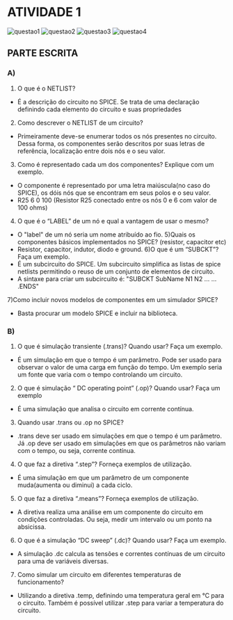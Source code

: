 # ATIVIDADE 1 


![questao1](https://github.com/yannsavordelli/ELN22104_2020_2/blob/prof-lohmann-Alunos_01/WhatsApp%20Image%202020-11-24%20at%2015.10.52.jpeg)
![questao2](https://github.com/yannsavordelli/ELN22104_2020_2/blob/prof-lohmann-Alunos_01/WhatsApp%20Image%202020-11-24%20at%2015.10.51%20(2).jpeg)
![questao3](https://github.com/yannsavordelli/ELN22104_2020_2/blob/prof-lohmann-Alunos_01/WhatsApp%20Image%202020-11-24%20at%2015.10.51.jpeg)
![questao4](https://github.com/yannsavordelli/ELN22104_2020_2/blob/prof-lohmann-Alunos_01/WhatsApp%20Image%202020-11-24%20at%2015.10.51%20(1).jpeg)

## PARTE ESCRITA 
### A)
1) O que é o NETLIST?
+ É a descrição do circuito no SPICE. Se trata de uma declaração definindo cada elemento do circuito e suas propriedades

2) Como descrever o NETLIST de um circuito?
+ Primeiramente deve-se enumerar todos os nós presentes no circuito. Dessa forma, os componentes serão descritos por suas letras de referência, localização entre dois nós e o seu valor.

3) Como é representado cada um dos componentes? Explique com um exemplo.
+ O componente é representado por uma letra maiúscula(no caso do SPICE), os dóis nós que se encontram em seus polos e o seu valor. 
+ R25 6 0 100 (Resistor R25 conectado entre os nós 0 e 6 com valor de 100 ohms) 

4) O que é o “LABEL” de um nó e qual a vantagem de usar o mesmo?
+ O "label" de um nó seria um nome atribuído ao fio.
5)Quais os componentes básicos implementados no SPICE? (resistor, capacitor etc)
+ Resistor, capacitor, indutor, diodo e ground.
6)O que é um “SUBCKT”? Faça um exemplo.
+ É um subcircuito do SPICE. Um subcircuito simplifica as listas de spice netlists permitindo o reuso de um conjunto de elementos de circuito.
+ A sintaxe para criar um subcircuito é:
"SUBCKT SubName N1 N2 ... ... .ENDS"

7)Como incluir novos modelos de componentes em um simulador SPICE?
+ Basta procurar um modelo SPICE e incluir na biblioteca.

### B)
1) O que é simulação transiente (.trans)? Quando usar? Faça um exemplo.
+ É um simulação em que o tempo é um parâmetro. Pode ser usado para observar o valor de uma carga em função do tempo. Um exemplo seria um fonte que varia com o tempo controlando um circuito.
2) O que é simulação “ DC operating point” (.op)? Quando usar? Faça um exemplo
+ É uma simulação que analisa o circuito em corrente contínua.
3) Quando usar .trans ou .op no SPICE?
+ .trans deve ser usado em simulações em que o tempo é um parâmetro. Já .op deve ser usado em simulações em que os parâmetros não variam com o tempo, ou seja, corrente contínua.
4) O que faz a diretiva “.step”? Forneça exemplos de utilização.
+ É uma simulação em que um parâmetro de um componente muda(aumenta ou diminui) a cada ciclo.
5) O que faz a diretiva “.means”? Forneça exemplos de utilização.
+ A diretiva realiza uma análise em um componente do circuito em condições controladas. Ou seja, medir um intervalo ou um ponto na absicissa.
6) O que é a simulação “DC sweep” (.dc)? Quando usar? Faça um exemplo.
+ A simulação .dc calcula as tensões e correntes contínuas de um circuito para uma de variáveis diversas.
7) Como simular um circuito em diferentes temperaturas de funcionamento?
+ Utilizando a diretiva .temp, definindo uma temperatura geral em °C para o circuito. Também é possível utilizar .step para variar a temperatura do circuito.



